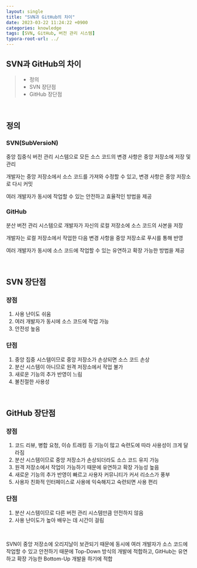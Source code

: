 ```yaml
---
layout: single
title: "SVN과 GitHub의 차이"
date: 2023-03-22 11:24:22 +0900
categories: knowledge
tags: [SVN, GitHub, 버전 관리 시스템]
typora-root-url: ../
---
```


## SVN과 GitHub의 차이
> - 정의
> - SVN 장단점
> - GitHub 장단점

<br>

## 정의

### SVN(SubVersioN)

중앙 집중식 버전 관리 시스템으로 모든 소스 코드의 변경 사항은 중앙 저장소에 저장 및 관리

개발자는 중앙 저장소에서 소스 코드를 가져와 수정할 수 있고, 변경 사항은 중앙 저장소로 다시 커밋

여러 개발자가 동시에 작업할 수 있는 안전하고 효율적인 방법을 제공

### GitHub

분산 버전 관리 시스템으로 개발자가 자신의 로컬 저장소에 소스 코드의 사본을 저장

개발자는 로컬 저장소에서 작업한 다음 변경 사항을 중앙 저장소로 푸시를 통해 반영

여러 개발자가 동시에 소스 코드에 작업할 수 있는 유연하고 확장 가능한 방법을 제공

<br>

## SVN 장단점

### 장점

1. 사용 난이도 쉬움
2. 여러 개발자가 동시에 소스 코드에 작업 가능
3. 안전성 높음

### 단점

1. 중앙 집중 시스템이므로 중앙 저장소가 손상되면 소스 코드 손상
2. 분산 시스템이 아니므로 원격 저장소에서 작업 불가
3. 새로운 기능의 추가 반영이 느림
4. 불친절한 사용성

<br>

## GitHub 장단점

### 장점

1. 코드 리뷰, 병합 요청, 이슈 트래킹 등 기능이 많고 숙련도에 따라 사용성이 크게 달라짐
2. 분산 시스템이므로 중앙 저장소가 손상되더라도 소스 코드 유지 가능
3. 원격 저장소에서 작업이 가능하기 때문에 유연하고 확장 가능성 높음
4. 새로운 기능의 추가 반영이 빠르고 사용자 커뮤니티가 커서 리소스가 풍부
5. 사용자 친화적 인터페이스로 사용에 익숙해지고 숙련되면 사용 편리

### 단점

1. 분산 시스템이므로 다른 버전 관리 시스템만큼 안전하지 않음
2. 사용 난이도가 높아 배우는 데 시간이 걸림

<br>

SVN이 중앙 저장소에 오리지날이 보관되기 때문에 동시에 여러 개발자가 소스 코드에 작업할 수 있고 안전하기 때문에 Top-Down 방식의 개발에 적합하고, GitHub는 유연하고 확장 가능한 Bottom-Up 개발을 하기에 적합

<br>
